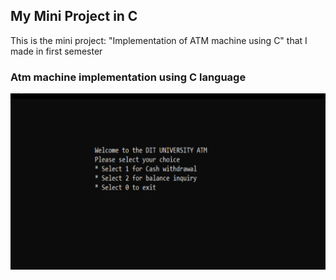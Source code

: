 ## My Mini Project in C
This is the mini project: "Implementation of ATM machine using C" that I made in first semester

### Atm machine implementation using C language
![Screenshots](/ATM1.png) 
